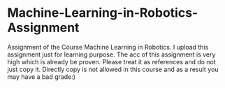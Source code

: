 # Machine-Learning-in-Robotics-Assignment
Assignment of the Course Machine Learning in Robotics. I upload this assignment just for learning purpose. The acc of this assignment is very high which is already be proven. Please treat it as references and do not just copy it. Directly copy is not allowed in this course and as a result you may have a bad grade:)
